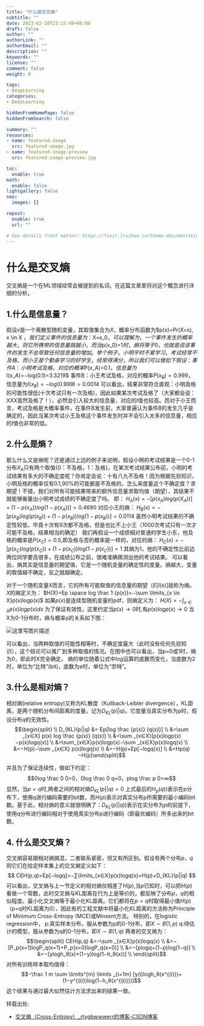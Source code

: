 ```yaml
---
title: "什么是交叉熵"
subtitle: ""
date: 2023-02-28T23:15:49+08:00
draft: false
author: ""
authorLink: ""
authorEmail: ""
description: ""
keywords: ""
license: ""
comment: false
weight: 0

tags:
- DeepLearning
categories:
- DeepLearning

hiddenFromHomePage: false
hiddenFromSearch: false

summary: ""
resources:
- name: featured-image
  src: featured-image.jpg
- name: featured-image-preview
  src: featured-image-preview.jpg

toc:
  enable: true
math:
  enable: false
lightgallery: false
seo:
  images: []

repost:
  enable: true
  url: ""

# See details front matter: https://fixit.lruihao.cn/theme-documentation-content/#front-matter
---
```


<!--more-->

# 什么是交叉熵

交叉熵是一个在ML领域经常会被提到的名词。在这篇文章里将对这个概念进行详细的分析。

## 1.什么是信息量？

假设$x$是一个离散型随机变量，其取值集合为$X$，概率分布函数为$p(x)=Pr(X=x), x \in X $，我们定义事件的信息量为：$X=x_0$，可以理解为，一个事件发生的概率越大，则它所携带的信息量就越小，而当$p(x_0)=1$时，熵将等于0，也就是说该事件的发生不会导致任何信息量的增加。举个例子，小明平时不爱学习，考试经常不及格，而小王是个勤奋学习的好学生，经常得满分，所以我们可以做如下假设：
事件A：小明考试及格，对应的概率$P(x_A)=0.1$，信息量为$I(x_A)=−log(0.1)=3.3219$
事件B：小王考试及格，对应的概率$P(x_B)=0.999$，信息量为$I(x_B)=−log(0.999)=0.0014$
可以看出，结果非常符合直观：小明及格的可能性很低(十次考试只有一次及格)，因此如果某次考试及格了（大家都会说：XXX竟然及格了！），必然会引入较大的信息量，对应的$I$值也较高。而对于小王而言，考试及格是大概率事件，在事件B发生前，大家普遍认为事件B的发生几乎是确定的，因此当某次考试小王及格这个事件发生时并不会引入太多的信息量，相应的$I$值也非常的低。

## 2.什么是熵？

那么什么又是熵呢？还是通过上边的例子来说明，假设小明的考试结果是一个0-1分布$X_A$只有两个取值{0：不及格，1：及格}，在某次考试结果公布前，小明的考试结果有多大的不确定度呢？你肯定会说：十有八九不及格！因为根据先验知识，小明及格的概率仅有0.1,90%的可能都是不及格的。怎么来度量这个不确定度？求期望！不错，我们对所有可能结果带来的额外信息量求取均值（期望），其结果不就能够衡量出小明考试成绩的不确定度了吗。
即：
$H_A(x) = -[p(x_A)log(p(X_A))] + (1-p(x_A))log(1-p(x_A))]=0.4690$
对应小王的熵：
$H_B(x)=−[p(x_B)log(p(x_B))+(1−p(x_B))log(1−p(x_B))]=0.0114$
虽然小明考试结果的不确定性较低，毕竟十次有9次都不及格，但是也比不上小王（1000次考试只有一次才可能不及格，结果相当的确定）
我们再假设一个成绩相对普通的学生小东，他及格的概率是$P(x_C)=0.5$,即及格与否的概率是一样的，对应的熵：
$H_C(x)=−[p(x_C)log(p(x_C))+(1−p(x_C))log(1−p(x_C))]=1$
其熵为1，他的不确定性比前边两位同学要高很多，在成绩公布之前，很难准确猜测出他的考试结果。
可以看出，熵其实是信息量的期望值，它是一个随机变量的确定性的度量。熵越大，变量的取值越不确定，反之就越确定。

对于一个随机变量X而言，它的所有可能取值的信息量的期望$（E[I(x)]$就称为熵。
$X$的熵定义为：
$H(X)=Ep \space log \frac 1 {p(x)}=−\sum \limits_{x \in X}p(x)logp(x)$
如果$p(x)$是连续型随机变量的pdf，则熵定义为：
$H(X)=−∫_{x∈X}p(x)logp(x)dx$
为了保证有效性，这里约定当$p(x)→0$时,有$p(x)logp(x)→0$
当X为0-1分布时，熵与概率p的关系如下图：

![这里写图片描述](https://img-blog.csdn.net/20160302180818189)

可以看出，当两种取值的可能性相等时，不确定度最大（此时没有任何先验知识），这个结论可以推广到多种取值的情况。在图中也可以看出，当p=0或1时，熵为0，即此时X完全确定。
熵的单位随着公式中$log$运算的底数而变化，当底数为2时，单位为“比特”(bit)，底数为e时，单位为“奈特”。

## 3.什么是相对熵？

相对熵(relative entropy)又称为KL散度（Kullback-Leibler divergence），KL距离，是两个随机分布间距离的度量。记为$D_{KL}(p||q)$。它度量当真实分布为p时，假设分布$q$的无效性。
$$\begin{split} \\
D_{KL}(p||q) &= Ep[log \frac {p(x)} {q(x)}] \\
&=\sum _{x∈X} p(x) log \frac {p(x)} {q(x)} \\
&=\sum _{x∈X}[p(x)logp(x)−p(x)logq(x)] \\
&=\sum_{x∈X}p(x)logp(x)−\sum _{x∈X}p(x)logq(x) \\
&=−H(p)−\sum _{x∈X} p(x)logq(x) \\
&=−H(p)+Ep[−logq(x)] \\
&=Hp(q)−H(p)\end{split}$$



并且为了保证连续性，做如下约定：
$$0log \frac 0 0=0，0log \frac 0 q=0，plog \frac p 0=∞$$
显然，当$p=q$时,两者之间的相对熵$D_{KL}(p||q)=0$
上式最后的$H_p(q)$)表示在p分布下，使用q进行编码需要的bit数，而$H(p)$表示对真实分布p所需要的最小编码bit数。基于此，相对熵的意义就很明确了：$D_{KL}(p||q)$)表示在实分布为$p$的前提下，使用q分布进行编码相对于使用真实分布p进行编码（即最优编码）所多出来的bit数。

## 4. 什么是交叉熵？

交叉熵容易跟相对熵搞混，二者联系紧密，但又有所区别。假设有两个分布$p，q$则它们在给定样本集上的交叉熵定义如下：
$$ CEH(p,q)=Ep[−logq]=−∑\limits_{x∈X}p(x)logq(x)=H(p)+D_{KL}(p||q) $$
可以看出，交叉熵与上一节定义的相对熵仅相差了$H(p)$,当$p$已知时，可以把$H(p)$看做一个常数，此时交叉熵与KL距离在行为上是等价的，都反映了分布$p，q$的相似程度。最小化交叉熵等于最小化KL距离。它们都将在$p=q$时取得最小值$H(p)$（p=q时KL距离为0），因此有的工程文献中将最小化KL距离的方法称为Principle of Minimum Cross-Entropy (MCE)或Minxent方法。
特别的，在logistic regression中，
p:真实样本分布，服从参数为p的0-1分布，即$X∼B(1,p)$
q:待估计的模型，服从参数为q的0-1分布，即$X∼B(1,q)$
两者的交叉熵为：
$$\begin{split} 
CEH(p,q)
&=−\sum _{x∈X}p(x)logq(x) \\
&=−[P_p(x=1)logP_q(x=1)+P_p(x=0)logP_q(x=0)] \\
&=−[plogq+(1−p)log(1−q)] \\
&=−[ylogh_θ(x)+(1−y)log(1−h_θ(x))] \\
\end{split}$$
对所有训练样本取均值得：
$$−\frac 1 m \sum \limits^{m} \limits  _{i=1m} [y(i)logh_θ(x^{(i)})+(1−y^{(i)})log(1−h_θ(x^{(i)}))]$$
这个结果与通过最大似然估计方法求出来的结果一致。

转载出处:

- [交叉熵（Cross-Entropy）_rtygbwwwerr的博客-CSDN博客](https://blog.csdn.net/rtygbwwwerr/article/details/50778098)
